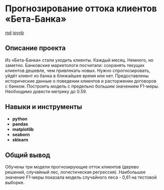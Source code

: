 # Прогнозирование оттока клиентов «Бета-Банка»

[md](https://github.com/VotinovAlS/Portfolio/blob/master/Yandex_Praktikum_Projects/7.Customer_Churn_Forecasting/README.md)     [ipynb](https://github.com/VotinovAlS/Portfolio/blob/master/Yandex_Praktikum_Projects/7.Customer_Churn_Forecasting/P7_Customer_Churn_Forecasting.ipynb)

## Описание проекта

Из «Бета-Банка» стали уходить клиенты. Каждый месяц. Немного, но заметно. Банковские маркетологи посчитали: сохранять текущих клиентов дешевле, чем привлекать новых. Нужно спрогнозировать, уйдёт клиент из банка в ближайшее время или нет. Предоставлены исторические данные о поведении клиентов и расторжении договоров с банком. Построить модель с предельно большим значением F1-меры. Необходимо довести метрику до 0.59.

## Навыки и инструменты

- **python**
- **pandas**
- **matplotlib**
- **seaborn**
- **sklearn**

## 

## Общий вывод

Обучены три модели прогнозирующие отток клиентов (дерево решений, случайный лес, логистическая регрессия). Наибольшее значение F1-меры показала модель случайного леса - 0,61 на тестовой выборке.